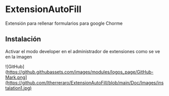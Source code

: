 # ExtensionAutoFill
Extensión para rellenar formularios para google Chorme

## Instalación

Activar el modo developer en el administrador de extensiones como se ve en la imagen

![GitHub](https://github.githubassets.com/images/modules/logos_page/GitHub-Mark.png](https://github.com/ltherreraro/ExtensionAutoFill/blob/main/Doc/Images/instalation1.jpg)



